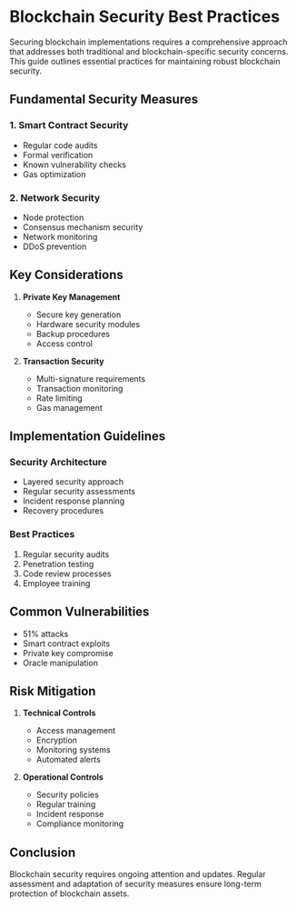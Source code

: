# Blockchain Security Best Practices

Securing blockchain implementations requires a comprehensive approach that addresses both traditional and blockchain-specific security concerns. This guide outlines essential practices for maintaining robust blockchain security.

## Fundamental Security Measures

### 1. Smart Contract Security
- Regular code audits
- Formal verification
- Known vulnerability checks
- Gas optimization

### 2. Network Security
- Node protection
- Consensus mechanism security
- Network monitoring
- DDoS prevention

## Key Considerations

1. **Private Key Management**
   - Secure key generation
   - Hardware security modules
   - Backup procedures
   - Access control

2. **Transaction Security**
   - Multi-signature requirements
   - Transaction monitoring
   - Rate limiting
   - Gas management

## Implementation Guidelines

### Security Architecture
- Layered security approach
- Regular security assessments
- Incident response planning
- Recovery procedures

### Best Practices
1. Regular security audits
2. Penetration testing
3. Code review processes
4. Employee training

## Common Vulnerabilities

- 51% attacks
- Smart contract exploits
- Private key compromise
- Oracle manipulation

## Risk Mitigation

1. **Technical Controls**
   - Access management
   - Encryption
   - Monitoring systems
   - Automated alerts

2. **Operational Controls**
   - Security policies
   - Regular training
   - Incident response
   - Compliance monitoring

## Conclusion

Blockchain security requires ongoing attention and updates. Regular assessment and adaptation of security measures ensure long-term protection of blockchain assets.